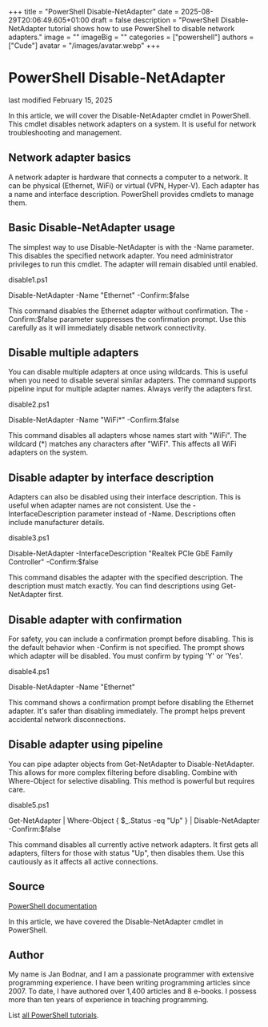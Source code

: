 +++
title = "PowerShell Disable-NetAdapter"
date = 2025-08-29T20:06:49.605+01:00
draft = false
description = "PowerShell Disable-NetAdapter tutorial shows how to use PowerShell to disable network adapters."
image = ""
imageBig = ""
categories = ["powershell"]
authors = ["Cude"]
avatar = "/images/avatar.webp"
+++

# PowerShell Disable-NetAdapter

last modified February 15, 2025

In this article, we will cover the Disable-NetAdapter cmdlet in
PowerShell. This cmdlet disables network adapters on a system. It is useful
for network troubleshooting and management.

## Network adapter basics

A network adapter is hardware that connects a computer to a network. It can
be physical (Ethernet, WiFi) or virtual (VPN, Hyper-V). Each adapter has a
name and interface description. PowerShell provides cmdlets to manage them.

## Basic Disable-NetAdapter usage

The simplest way to use Disable-NetAdapter is with the -Name
parameter. This disables the specified network adapter. You need administrator
privileges to run this cmdlet. The adapter will remain disabled until enabled.

disable1.ps1
  

Disable-NetAdapter -Name "Ethernet" -Confirm:$false

This command disables the Ethernet adapter without confirmation. The
-Confirm:$false parameter suppresses the confirmation prompt. Use this
carefully as it will immediately disable network connectivity.

## Disable multiple adapters

You can disable multiple adapters at once using wildcards. This is useful
when you need to disable several similar adapters. The command supports
pipeline input for multiple adapter names. Always verify the adapters first.

disable2.ps1
  

Disable-NetAdapter -Name "WiFi*" -Confirm:$false

This command disables all adapters whose names start with "WiFi". The
wildcard (*) matches any characters after "WiFi". This affects all WiFi
adapters on the system.

## Disable adapter by interface description

Adapters can also be disabled using their interface description. This is
useful when adapter names are not consistent. Use the -InterfaceDescription
parameter instead of -Name. Descriptions often include manufacturer details.

disable3.ps1
  

Disable-NetAdapter -InterfaceDescription "Realtek PCIe GbE Family Controller" -Confirm:$false

This command disables the adapter with the specified description. The
description must match exactly. You can find descriptions using
Get-NetAdapter first.

## Disable adapter with confirmation

For safety, you can include a confirmation prompt before disabling. This
is the default behavior when -Confirm is not specified. The prompt shows
which adapter will be disabled. You must confirm by typing 'Y' or 'Yes'.

disable4.ps1
  

Disable-NetAdapter -Name "Ethernet"

This command shows a confirmation prompt before disabling the Ethernet
adapter. It's safer than disabling immediately. The prompt helps prevent
accidental network disconnections.

## Disable adapter using pipeline

You can pipe adapter objects from Get-NetAdapter to Disable-NetAdapter.
This allows for more complex filtering before disabling. Combine with
Where-Object for selective disabling. This method is powerful but requires
care.

disable5.ps1
  

Get-NetAdapter | Where-Object { $_.Status -eq "Up" } | Disable-NetAdapter -Confirm:$false

This command disables all currently active network adapters. It first gets
all adapters, filters for those with status "Up", then disables them. Use
this cautiously as it affects all active connections.

## Source

[PowerShell documentation](https://docs.microsoft.com/en-us/powershell/)

In this article, we have covered the Disable-NetAdapter cmdlet in PowerShell.

## Author

My name is Jan Bodnar, and I am a passionate programmer with extensive
programming experience. I have been writing programming articles since 2007.
To date, I have authored over 1,400 articles and 8 e-books. I possess more
than ten years of experience in teaching programming.

List [all PowerShell tutorials](/powershell/).
